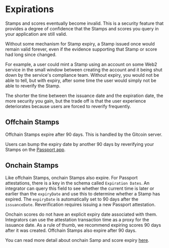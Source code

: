 # Expirations

Stamps and scores eventually become invalid. This is a security feature that provides a degree of confidence that the Stamps and scores you query in your application are still valid. 

Without some mechanism for Stamp expiry, a Stamp issued once would remain valid forever, even if the evidence supporting that Stamp or score had long since changed. 

For example, a user could mint a Stamp using an account on some Web2 service in the small window between creating the account and it being shut down by the service's compliance team. Without expiry, you would not be able to tell, but with expiry, after some time the user would simply not be able to reverify the Stamp. 

The shorter the time between the issuance date and the expiration date, the more security you gain, but the trade off is that the user experience deteriorates because users are forced to reverify frequently.


## Offchain Stamps

Offchain Stamps expire after 90 days. This is handled by the Gitcoin server. 

Users can bump the expiry date by another 90 days by reverifying your Stamps on the [Passport app](https://passport.gitcoin.co/).


## Onchain Stamps

Like offchain Stamps, onchain Stamps also expire. For Passport attestations, there is a key in the schema called `Expiration Dates`. An integrator can query this field to see whether the current time is later or earlier than the `expiryDate` and use this to determine whether a Stamp has expired. The `expiryDate` is automatically set to 90 days after the `issuanceDate`. Reverification requires issuing a new Passport attestation.

Onchain scores do not have an explicit expiry date associated with them. Integrators can use the attestation transaction time as a proxy for the issuance date. As a rule of thumb, we recommend expiring scores 90 days after it was created. Offchain Stamps also expire after 90 days.

You can read more detail about onchain Samp and score expiry [here](../smart-contracts/onchain-expirations.md).
